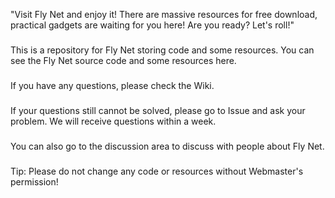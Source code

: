 "Visit Fly Net and enjoy it! There are massive resources for free download, practical gadgets are waiting for you here! Are you ready? Let's roll!"
###
This is a repository for Fly Net storing code and some resources. You can see the Fly Net source code and some resources here.
###
If you have any questions, please check the Wiki.
###
If your questions still cannot be solved, please go to Issue and ask your problem. We will receive questions within a week.
###
You can also go to the discussion area to discuss with people about Fly Net.
###
Tip: Please do not change any code or resources without Webmaster's permission!
###

